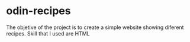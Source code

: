 # odin-recipes

The objetive of the project is to create a simple website showing diferent recipes. 
Skill that I used are HTML

